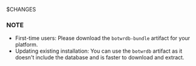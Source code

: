 $CHANGES

### NOTE
- First-time users: Please download the `botwrdb-bundle` artifact for your platform.
- Updating existing installation: You can use the `botwrdb` artifact as it doesn't include the database and is faster to download and extract.
